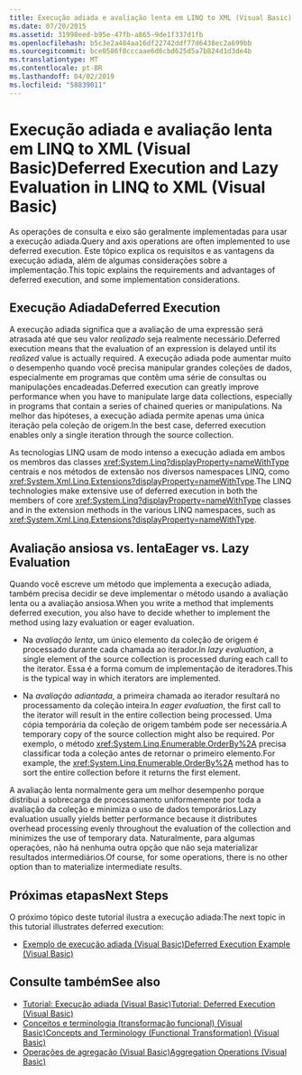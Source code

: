 ```yaml
---
title: Execução adiada e avaliação lenta em LINQ to XML (Visual Basic)
ms.date: 07/20/2015
ms.assetid: 31998eed-b95e-47fb-a865-9de1f337d1fb
ms.openlocfilehash: b5c3e2a484aa16df22742ddf77d6438ec2a699bb
ms.sourcegitcommit: bce0586f0cccaae6d6cbd625d5a7b824d1d3de4b
ms.translationtype: MT
ms.contentlocale: pt-BR
ms.lasthandoff: 04/02/2019
ms.locfileid: "58839011"
---
```

# <a name="deferred-execution-and-lazy-evaluation-in-linq-to-xml-visual-basic"></a><span data-ttu-id="5c58f-102">Execução adiada e avaliação lenta em LINQ to XML (Visual Basic)</span><span class="sxs-lookup"><span data-stu-id="5c58f-102">Deferred Execution and Lazy Evaluation in LINQ to XML (Visual Basic)</span></span>
<span data-ttu-id="5c58f-103">As operações de consulta e eixo são geralmente implementadas para usar a execução adiada.</span><span class="sxs-lookup"><span data-stu-id="5c58f-103">Query and axis operations are often implemented to use deferred execution.</span></span> <span data-ttu-id="5c58f-104">Este tópico explica os requisitos e as vantagens da execução adiada, além de algumas considerações sobre a implementação.</span><span class="sxs-lookup"><span data-stu-id="5c58f-104">This topic explains the requirements and advantages of deferred execution, and some implementation considerations.</span></span>  
  
## <a name="deferred-execution"></a><span data-ttu-id="5c58f-105">Execução Adiada</span><span class="sxs-lookup"><span data-stu-id="5c58f-105">Deferred Execution</span></span>  
 <span data-ttu-id="5c58f-106">A execução adiada significa que a avaliação de uma expressão será atrasada até que seu valor *realizado* seja realmente necessário.</span><span class="sxs-lookup"><span data-stu-id="5c58f-106">Deferred execution means that the evaluation of an expression is delayed until its *realized* value is actually required.</span></span> <span data-ttu-id="5c58f-107">A execução adiada pode aumentar muito o desempenho quando você precisa manipular grandes coleções de dados, especialmente em programas que contêm uma série de consultas ou manipulações encadeadas.</span><span class="sxs-lookup"><span data-stu-id="5c58f-107">Deferred execution can greatly improve performance when you have to manipulate large data collections, especially in programs that contain a series of chained queries or manipulations.</span></span> <span data-ttu-id="5c58f-108">Na melhor das hipóteses, a execução adiada permite apenas uma única iteração pela coleção de origem.</span><span class="sxs-lookup"><span data-stu-id="5c58f-108">In the best case, deferred execution enables only a single iteration through the source collection.</span></span>  
  
 <span data-ttu-id="5c58f-109">As tecnologias LINQ usam de modo intenso a execução adiada em ambos os membros das classes <xref:System.Linq?displayProperty=nameWithType> centrais e nos métodos de extensão nos diversos namespaces LINQ, como <xref:System.Xml.Linq.Extensions?displayProperty=nameWithType>.</span><span class="sxs-lookup"><span data-stu-id="5c58f-109">The LINQ technologies make extensive use of deferred execution in both the members of core <xref:System.Linq?displayProperty=nameWithType> classes and in the extension methods in the various LINQ namespaces, such as <xref:System.Xml.Linq.Extensions?displayProperty=nameWithType>.</span></span>  
  
## <a name="eager-vs-lazy-evaluation"></a><span data-ttu-id="5c58f-110">Avaliação ansiosa vs. lenta</span><span class="sxs-lookup"><span data-stu-id="5c58f-110">Eager vs. Lazy Evaluation</span></span>  
 <span data-ttu-id="5c58f-111">Quando você escreve um método que implementa a execução adiada, também precisa decidir se deve implementar o método usando a avaliação lenta ou a avaliação ansiosa.</span><span class="sxs-lookup"><span data-stu-id="5c58f-111">When you write a method that implements deferred execution, you also have to decide whether to implement the method using lazy evaluation or eager evaluation.</span></span>  
  
-   <span data-ttu-id="5c58f-112">Na *avaliação lenta*, um único elemento da coleção de origem é processado durante cada chamada ao iterador.</span><span class="sxs-lookup"><span data-stu-id="5c58f-112">In *lazy evaluation*, a single element of the source collection is processed during each call to the iterator.</span></span> <span data-ttu-id="5c58f-113">Essa é a forma comum de implementação de iteradores.</span><span class="sxs-lookup"><span data-stu-id="5c58f-113">This is the typical way in which iterators are implemented.</span></span>  
  
-   <span data-ttu-id="5c58f-114">Na *avaliação adiantada*, a primeira chamada ao iterador resultará no processamento da coleção inteira.</span><span class="sxs-lookup"><span data-stu-id="5c58f-114">In *eager evaluation*, the first call to the iterator will result in the entire collection being processed.</span></span> <span data-ttu-id="5c58f-115">Uma cópia temporária da coleção de origem também pode ser necessária.</span><span class="sxs-lookup"><span data-stu-id="5c58f-115">A temporary copy of the source collection might also be required.</span></span> <span data-ttu-id="5c58f-116">Por exemplo, o método <xref:System.Linq.Enumerable.OrderBy%2A> precisa classificar toda a coleção antes de retornar o primeiro elemento.</span><span class="sxs-lookup"><span data-stu-id="5c58f-116">For example, the <xref:System.Linq.Enumerable.OrderBy%2A> method has to sort the entire collection before it returns the first element.</span></span>  
  
 <span data-ttu-id="5c58f-117">A avaliação lenta normalmente gera um melhor desempenho porque distribui a sobrecarga de processamento uniformemente por toda a avaliação da coleção e minimiza o uso de dados temporários.</span><span class="sxs-lookup"><span data-stu-id="5c58f-117">Lazy evaluation usually yields better performance because it distributes overhead processing evenly throughout the evaluation of the collection and minimizes the use of temporary data.</span></span> <span data-ttu-id="5c58f-118">Naturalmente, para algumas operações, não há nenhuma outra opção que não seja materializar resultados intermediários.</span><span class="sxs-lookup"><span data-stu-id="5c58f-118">Of course, for some operations, there is no other option than to materialize intermediate results.</span></span>  
  
## <a name="next-steps"></a><span data-ttu-id="5c58f-119">Próximas etapas</span><span class="sxs-lookup"><span data-stu-id="5c58f-119">Next Steps</span></span>  
 <span data-ttu-id="5c58f-120">O próximo tópico deste tutorial ilustra a execução adiada:</span><span class="sxs-lookup"><span data-stu-id="5c58f-120">The next topic in this tutorial illustrates deferred execution:</span></span>  
  
-   [<span data-ttu-id="5c58f-121">Exemplo de execução adiada (Visual Basic)</span><span class="sxs-lookup"><span data-stu-id="5c58f-121">Deferred Execution Example (Visual Basic)</span></span>](../../../../visual-basic/programming-guide/concepts/linq/deferred-execution-example.md)  
  
## <a name="see-also"></a><span data-ttu-id="5c58f-122">Consulte também</span><span class="sxs-lookup"><span data-stu-id="5c58f-122">See also</span></span>

- [<span data-ttu-id="5c58f-123">Tutorial: Execução adiada (Visual Basic)</span><span class="sxs-lookup"><span data-stu-id="5c58f-123">Tutorial: Deferred Execution (Visual Basic)</span></span>](../../../../visual-basic/programming-guide/concepts/linq/tutorial-deferred-execution.md)
- [<span data-ttu-id="5c58f-124">Conceitos e terminologia (transformação funcional) (Visual Basic)</span><span class="sxs-lookup"><span data-stu-id="5c58f-124">Concepts and Terminology (Functional Transformation) (Visual Basic)</span></span>](../../../../visual-basic/programming-guide/concepts/linq/concepts-and-terminology-functional-transformation.md)
- [<span data-ttu-id="5c58f-125">Operações de agregação (Visual Basic)</span><span class="sxs-lookup"><span data-stu-id="5c58f-125">Aggregation Operations (Visual Basic)</span></span>](../../../../visual-basic/programming-guide/concepts/linq/aggregation-operations.md)
